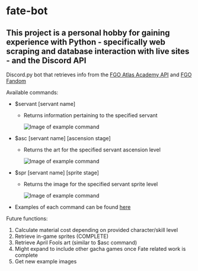 # fate-bot
This project is a personal hobby for gaining experience with Python - specifically web scraping and database interaction with live sites - and the Discord API
---------------------------------------------------------------------------------------------------------------------------------------------------------------
Discord.py bot that retrieves info from the [FGO Atlas Academy API](https://api.atlasacademy.io/docs#/) and [FGO Fandom](https://fategrandorder.fandom.com/wiki/Fate/Grand_Order_Wikia#English_Server)

Available commands: 

* $servant [servant name]
  * Returns information pertaining to the specified servant
  
    ![Image of example command](https://i.gyazo.com/3460078bdbf4ac43d8a8739c0f748da8.png)
    
* $asc [servant name] [ascension stage]
  *  Returns the art for the specified servant ascension level
  
     ![Image of example command](https://i.gyazo.com/17a579c1023328c08e7ae3ad254d8a77.png)
     
* $spr [servant name] [sprite stage]
  *  Returns the image for the specified servant sprite level
  
     ![Image of example command](https://i.gyazo.com/17a579c1023328c08e7ae3ad254d8a77.png)
* Examples of each command can be found [here](https://imgur.com/a/IoOupg0)
     
Future functions:
1. Calculate material cost depending on provided character/skill level
2. Retrieve in-game sprites (COMPLETE)
3. Retrieve April Fools art (similar to $asc command)
4. Might expand to include other gacha games once Fate related work is complete
5. Get new example images
